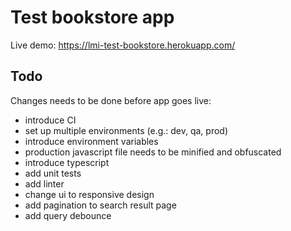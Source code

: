 # Test bookstore app
Live demo: https://lmi-test-bookstore.herokuapp.com/

## Todo
Changes needs to be done before app goes live:
- introduce CI
- set up multiple environments (e.g.: dev, qa, prod)
- introduce environment variables
- production javascript file needs to be minified and obfuscated
- introduce typescript
- add unit tests
- add linter
- change ui to responsive design
- add pagination to search result page
- add query debounce
